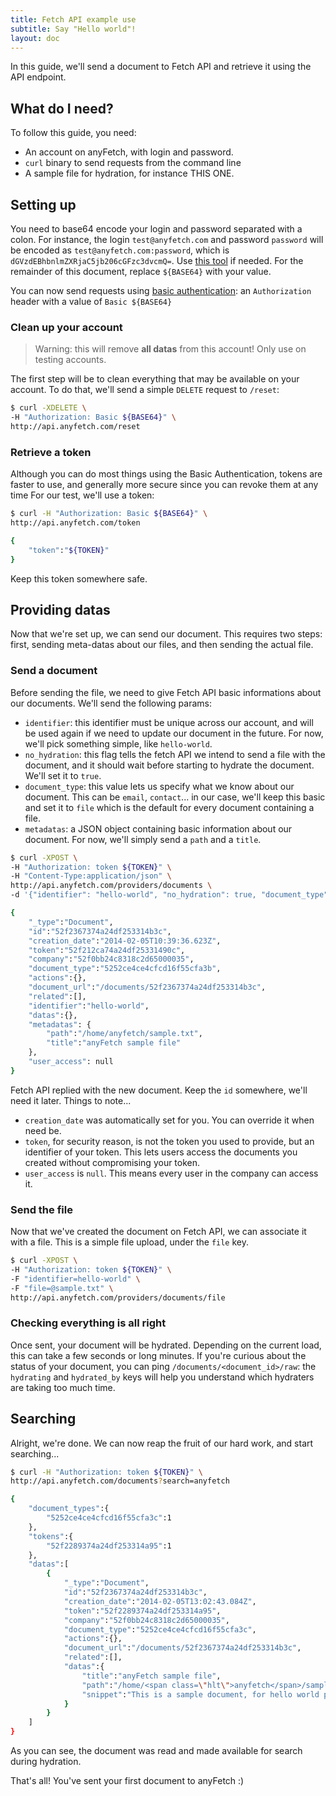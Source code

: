 ```yaml
---
title: Fetch API example use
subtitle: Say "Hello world"!
layout: doc
---
```


In this guide, we'll send a document to Fetch API and retrieve it using the API endpoint.

## What do I need?
To follow this guide, you need:

* An account on anyFetch, with login and password.
* `curl` binary to send requests from the command line
* A sample file for hydration, for instance THIS ONE.

## Setting up
You need to base64 encode your login and password separated with a colon.
For instance, the login `test@anyfetch.com` and password `password` will be encoded as `test@anyfetch.com:password`, which is `dGVzdEBhbnlmZXRjaC5jb206cGFzc3dvcmQ=`.
Use [this tool](http://www.base64encode.org/) if needed. For the remainder of this document, replace `${BASE64}` with your value.

You can now send requests using [basic authentication](/authentication.html): an `Authorization` header with a value of `Basic ${BASE64}`

### Clean up your account
> Warning: this will remove **all datas** from this account! Only use on testing accounts.

The first step will be to clean everything that may be available on your account. To do that, we'll send a simple `DELETE` request to `/reset`:

```sh
$ curl -XDELETE \
-H "Authorization: Basic ${BASE64}" \
http://api.anyfetch.com/reset
```

### Retrieve a token
Although you can do most things using the Basic Authentication, tokens are faster to use, and generally more secure since you can revoke them at any time
For our test, we'll use a token:

```sh
$ curl -H "Authorization: Basic ${BASE64}" \
http://api.anyfetch.com/token

{
    "token":"${TOKEN}"
}
```

Keep this token somewhere safe.

## Providing datas
Now that we're set up, we can send our document. This requires two steps: first, sending meta-datas about our files, and then sending the actual file.

### Send a document
Before sending the file, we need to give Fetch API basic informations about our documents. We'll send the following params:

* `identifier`: this identifier must be unique across our account, and will be used again if we need to update our document in the future. For now, we'll pick something simple, like `hello-world`.
* `no_hydration`: this flag tells the fetch API we intend to send a file with the document, and it should wait before starting to hydrate the document. We'll set it to `true`.
* `document_type`: this value lets us specify what we know about our document. This can be `email`, `contact`... in our case, we'll keep this basic and set it to `file` which is the default for every document containing a file.
* `metadatas`: a JSON object containing basic information about our document. For now, we'll simply send a `path` and a `title`.

```sh
$ curl -XPOST \
-H "Authorization: token ${TOKEN}" \
-H "Content-Type:application/json" \
http://api.anyfetch.com/providers/documents \
-d '{"identifier": "hello-world", "no_hydration": true, "document_type": "file", "metadatas": {"path": "/home/anyfetch/sample.txt", "title": "anyFetch sample file"}}'

{
    "_type":"Document",
    "id":"52f2367374a24df253314b3c",
    "creation_date":"2014-02-05T10:39:36.623Z",
    "token":"52f212ca74a24df25331490c",
    "company":"52f0bb24c8318c2d65000035",
    "document_type":"5252ce4ce4cfcd16f55cfa3b",
    "actions":{},
    "document_url":"/documents/52f2367374a24df253314b3c",
    "related":[],
    "identifier":"hello-world",
    "datas":{},
    "metadatas": {
        "path":"/home/anyfetch/sample.txt",
        "title":"anyFetch sample file"
    },
    "user_access": null
}
```

Fetch API replied with the new document. Keep the `id` somewhere, we'll need it later.
Things to note...

* `creation_date` was automatically set for you. You can override it when need be.
* `token`, for security reason, is not the token you used to provide, but an identifier of your token. This lets users access the documents you created without compromising your token.
* `user_access` is `null`. This means every user in the company can access it.

### Send the file
Now that we've created the document on Fetch API, we can associate it with a file. This is a simple file upload, under the `file` key.

```sh
$ curl -XPOST \
-H "Authorization: token ${TOKEN}" \
-F "identifier=hello-world" \
-F "file=@sample.txt" \
http://api.anyfetch.com/providers/documents/file
```

### Checking everything is all right
Once sent, your document will be hydrated. Depending on the current load, this can take a few seconds or long minutes. If you're curious about the status of your document, you can ping  `/documents/<document_id>/raw`: the `hydrating` and `hydrated_by` keys will help you understand which hydraters are taking too much time.

## Searching
Alright, we're done. We can now reap the fruit of our hard work, and start searching...

```sh
$ curl -H "Authorization: token ${TOKEN}" \
http://api.anyfetch.com/documents?search=anyfetch

{
    "document_types":{
        "5252ce4ce4cfcd16f55cfa3c":1
    },
    "tokens":{
        "52f2289374a24df253314a95":1
    },
    "datas":[
        {
            "_type":"Document",
            "id":"52f2367374a24df253314b3c",
            "creation_date":"2014-02-05T13:02:43.084Z",
            "token":"52f2289374a24df253314a95",
            "company":"52f0bb24c8318c2d65000035",
            "document_type":"5252ce4ce4cfcd16f55cfa3c",
            "actions":{},
            "document_url":"/documents/52f2367374a24df253314b3c",
            "related":[],
            "datas":{
                "title":"anyFetch sample file",
                "path":"/home/<span class=\"hlt\">anyfetch</span>/sample.txt",
                "snippet":"This is a sample document, for hello world purposes.\n"
            }
        }
    ]
}
```

As you can see, the document was read and made available for search during hydration.

That's all! You've sent your first document to anyFetch :)

